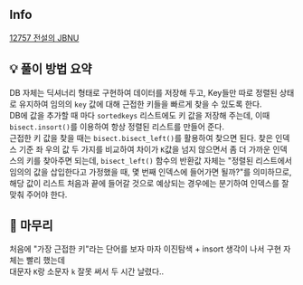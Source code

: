 ## Info
[12757 전설의 JBNU](https://www.acmicpc.net/problem/12757)

## 💡 풀이 방법 요약
DB 자체는 딕셔너리 형태로 구현하여 데이터를 저장해 두고, Key들만 따로 정렬된 상태로 유지하여 임의의 `key` 값에 대해 근접한 키들을 빠르게 찾을 수 있도록 한다.  
DB에 값을 추가할 때 마다 `sortedkeys` 리스트에도 키 값을 저장해 주는데, 이때 `bisect.insort()`를 이용하여 항상 정렬된 리스트를 만들어 준다.  
근접한 키 값을 찾을 때는 `bisect.bisect_left()`를 활용하여 찾으면 된다. 찾은 인덱스 기준 좌 우의 값 두 가지를 비교하여 차이가 `K`값을 넘지 않으면서 좀 더 가까운 인덱스의 키를 찾아주면 되는데, `bisect_left()` 함수의 반환값 자체는 "정렬된 리스트에서 임의의 값을 삽입한다고 가정했을 때, 몇 번째 인덱스에 들어가면 될까?"를 의미하므로, 해당 값이 리스트 처음과 끝에 들어갈 것으로 예상되는 경우에는 분기하여 인덱스를 잘 맞춰 주어야 한다.

## 🙂 마무리
처음에 "가장 근접한 키"라는 단어를 보자 마자 이진탐색 + insort 생각이 나서 구현 자체는 빨리 했는데  
대문자 `K`랑 소문자 `k` 잘못 써서 두 시간 날렸다..
